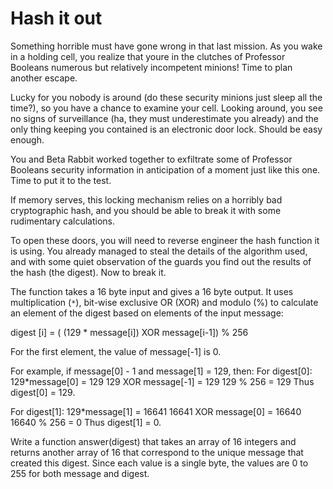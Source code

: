 Hash it out
===========

Something horrible must have gone wrong in that last mission. As  you wake in
a holding cell, you realize that youre in the clutches  of Professor Booleans
numerous but relatively incompetent minions!  Time to plan another escape.

Lucky for you nobody is around (do these security minions just  sleep all the
time?), so you have a chance to examine your cell.  Looking around, you see no
signs of surveillance (ha, they must  underestimate you already) and the only
thing keeping you  contained is an electronic door lock. Should be easy
enough.

You and Beta Rabbit worked together to exfiltrate some of  Professor Booleans
security information in anticipation of a  moment just like this one. Time to
put it to the test.

If memory serves, this locking mechanism relies on a horribly bad
cryptographic hash, and you should be able to break it with some  rudimentary
calculations.

To open these doors, you will need to reverse engineer the hash function it is
using. You already managed to steal the details of the  algorithm used, and
with some quiet observation of the guards you find  out the results of the
hash (the digest). Now to break it.

The function takes a 16 byte input and gives a 16 byte output. It uses
multiplication (`*`), bit-wise exclusive OR (XOR) and modulo (%) to  calculate
an element of the digest based on elements of the input message:

digest [i] = ( (129 * message[i]) XOR message[i-1]) % 256

For the first element, the value of message[-1] is 0.

For example, if message[0] - 1 and message[1] = 129, then: For digest[0]:
129*message[0] = 129 129 XOR message[-1] = 129 129 % 256 = 129 Thus digest[0]
= 129.

For digest[1]: 129*message[1] = 16641 16641 XOR  message[0] = 16640 16640 %
256 = 0 Thus digest[1] = 0.

Write a function answer(digest) that takes an array of 16 integers and returns
another array of 16 that correspond to the unique message that  created this
digest. Since each value is a single byte, the values are 0 to 255 for both
message and digest.
